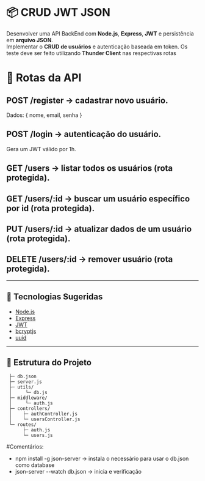# 📦 CRUD JWT JSON

Desenvolver uma API BackEnd com **Node.js**, **Express**, **JWT** e persistência em **arquivo JSON**.  
Implementar o  **CRUD de usuários** e autenticação baseada em token.
Os teste deve ser feito utilizando **Thunder Client** nas respectivas rotas

# 📌 Rotas da API

## POST /register → cadastrar novo usuário.
Dados: { nome, email, senha }
## POST /login → autenticação do usuário.
Gera um JWT válido por 1h.
## GET /users → listar todos os usuários (rota protegida).
## GET /users/:id → buscar um usuário específico por id (rota protegida).
## PUT /users/:id → atualizar dados de um usuário (rota protegida).
## DELETE /users/:id → remover usuário (rota protegida).

---

## 🚀 Tecnologias Sugeridas
- [Node.js](https://nodejs.org/)
- [Express](https://expressjs.com/)
- [JWT](https://jwt.io/)
- [bcryptjs](https://www.npmjs.com/package/bcryptjs)
- [uuid](https://www.npmjs.com/package/uuid)

---

## 📂 Estrutura do Projeto
     ├─ db.json
     ├─ server.js
     ├─ utils/
     │     └─ db.js
     ├─ middleware/
     │     └─ auth.js
     ├─ controllers/
     │    ├─ authController.js
     │    └─ usersController.js
     └─ routes/
          ├─ auth.js
          └─ users.js


#Comentários:
-  npm install -g json-server -> instala o necessário para usar o db.json como database
-  json-server --watch db.json -> inicia e verificação


